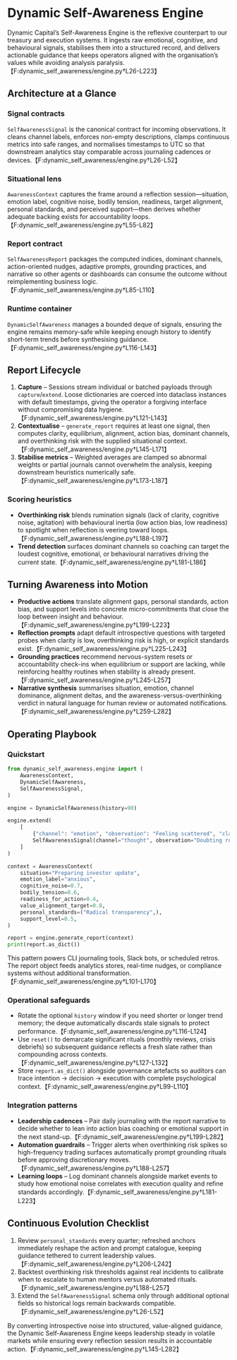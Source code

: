 # Dynamic Self-Awareness Engine

Dynamic Capital’s Self-Awareness Engine is the reflexive counterpart to our
treasury and execution systems. It ingests raw emotional, cognitive, and
behavioural signals, stabilises them into a structured record, and delivers
actionable guidance that keeps operators aligned with the organisation’s values
while avoiding analysis paralysis.【F:dynamic_self_awareness/engine.py†L26-L223】

## Architecture at a Glance

### Signal contracts
`SelfAwarenessSignal` is the canonical contract for incoming observations. It
cleans channel labels, enforces non-empty descriptions, clamps continuous
metrics into safe ranges, and normalises timestamps to UTC so that downstream
analytics stay comparable across journaling cadences or devices.【F:dynamic_self_awareness/engine.py†L26-L52】

### Situational lens
`AwarenessContext` captures the frame around a reflection session—situation,
emotion label, cognitive noise, bodily tension, readiness, target alignment,
personal standards, and perceived support—then derives whether adequate backing
exists for accountability loops.【F:dynamic_self_awareness/engine.py†L55-L82】

### Report contract
`SelfAwarenessReport` packages the computed indices, dominant channels,
action-oriented nudges, adaptive prompts, grounding practices, and narrative so
other agents or dashboards can consume the outcome without reimplementing
business logic.【F:dynamic_self_awareness/engine.py†L85-L110】

### Runtime container
`DynamicSelfAwareness` manages a bounded deque of signals, ensuring the engine
remains memory-safe while keeping enough history to identify short-term trends
before synthesising guidance.【F:dynamic_self_awareness/engine.py†L116-L143】

## Report Lifecycle

1. **Capture** – Sessions stream individual or batched payloads through
   `capture`/`extend`. Loose dictionaries are coerced into dataclass instances
   with default timestamps, giving the operator a forgiving interface without
   compromising data hygiene.【F:dynamic_self_awareness/engine.py†L121-L143】
2. **Contextualise** – `generate_report` requires at least one signal, then
   computes clarity, equilibrium, alignment, action bias, dominant channels, and
   overthinking risk with the supplied situational context.【F:dynamic_self_awareness/engine.py†L145-L171】
3. **Stabilise metrics** – Weighted averages are clamped so abnormal weights or
   partial journals cannot overwhelm the analysis, keeping downstream heuristics
   numerically safe.【F:dynamic_self_awareness/engine.py†L173-L187】

### Scoring heuristics

- **Overthinking risk** blends rumination signals (lack of clarity, cognitive
  noise, agitation) with behavioural inertia (low action bias, low readiness)
  to spotlight when reflection is veering toward loops.【F:dynamic_self_awareness/engine.py†L188-L197】
- **Trend detection** surfaces dominant channels so coaching can target the
  loudest cognitive, emotional, or behavioural narratives driving the current
  state.【F:dynamic_self_awareness/engine.py†L181-L186】

## Turning Awareness into Motion

- **Productive actions** translate alignment gaps, personal standards, action
  bias, and support levels into concrete micro-commitments that close the loop
  between insight and behaviour.【F:dynamic_self_awareness/engine.py†L199-L223】
- **Reflection prompts** adapt default introspective questions with targeted
  probes when clarity is low, overthinking risk is high, or explicit standards
  exist.【F:dynamic_self_awareness/engine.py†L225-L243】
- **Grounding practices** recommend nervous-system resets or accountability
  check-ins when equilibrium or support are lacking, while reinforcing healthy
  routines when stability is already present.【F:dynamic_self_awareness/engine.py†L245-L257】
- **Narrative synthesis** summarises situation, emotion, channel dominance,
  alignment deltas, and the awareness-versus-overthinking verdict in natural
  language for human review or automated notifications.【F:dynamic_self_awareness/engine.py†L259-L282】

## Operating Playbook

### Quickstart

```python
from dynamic_self_awareness.engine import (
    AwarenessContext,
    DynamicSelfAwareness,
    SelfAwarenessSignal,
)

engine = DynamicSelfAwareness(history=90)

engine.extend(
    [
        {"channel": "emotion", "observation": "Feeling scattered", "clarity": 0.3, "agitation": 0.6},
        SelfAwarenessSignal(channel="thought", observation="Doubting roadmap", alignment=0.4, action_bias=0.3),
    ]
)

context = AwarenessContext(
    situation="Preparing investor update",
    emotion_label="anxious",
    cognitive_noise=0.7,
    bodily_tension=0.6,
    readiness_for_action=0.4,
    value_alignment_target=0.8,
    personal_standards=("Radical transparency",),
    support_level=0.5,
)

report = engine.generate_report(context)
print(report.as_dict())
```

This pattern powers CLI journaling tools, Slack bots, or scheduled retros. The
report object feeds analytics stores, real-time nudges, or compliance systems
without additional transformation.【F:dynamic_self_awareness/engine.py†L101-L170】

### Operational safeguards

- Rotate the optional `history` window if you need shorter or longer trend
  memory; the deque automatically discards stale signals to protect
  performance.【F:dynamic_self_awareness/engine.py†L116-L124】
- Use `reset()` to demarcate significant rituals (monthly reviews, crisis
  debriefs) so subsequent guidance reflects a fresh slate rather than
  compounding across contexts.【F:dynamic_self_awareness/engine.py†L127-L132】
- Store `report.as_dict()` alongside governance artefacts so auditors can trace
  intention → decision → execution with complete psychological context.【F:dynamic_self_awareness/engine.py†L99-L110】

### Integration patterns

- **Leadership cadences** – Pair daily journaling with the report narrative to
  decide whether to lean into action bias coaching or emotional support in the
  next stand-up.【F:dynamic_self_awareness/engine.py†L199-L282】
- **Automation guardrails** – Trigger alerts when overthinking risk spikes so
  high-frequency trading surfaces automatically prompt grounding rituals before
  approving discretionary moves.【F:dynamic_self_awareness/engine.py†L188-L257】
- **Learning loops** – Log dominant channels alongside market events to study
  how emotional noise correlates with execution quality and refine standards
  accordingly.【F:dynamic_self_awareness/engine.py†L181-L223】

## Continuous Evolution Checklist

1. Review `personal_standards` every quarter; refreshed anchors immediately
   reshape the action and prompt catalogue, keeping guidance tethered to current
   leadership values.【F:dynamic_self_awareness/engine.py†L206-L242】
2. Backtest overthinking risk thresholds against real incidents to calibrate
   when to escalate to human mentors versus automated rituals.【F:dynamic_self_awareness/engine.py†L188-L257】
3. Extend the `SelfAwarenessSignal` schema only through additional optional
   fields so historical logs remain backwards compatible.【F:dynamic_self_awareness/engine.py†L26-L52】

By converting introspective noise into structured, value-aligned guidance, the
Dynamic Self-Awareness Engine keeps leadership steady in volatile markets while
ensuring every reflection session results in accountable action.【F:dynamic_self_awareness/engine.py†L145-L282】
